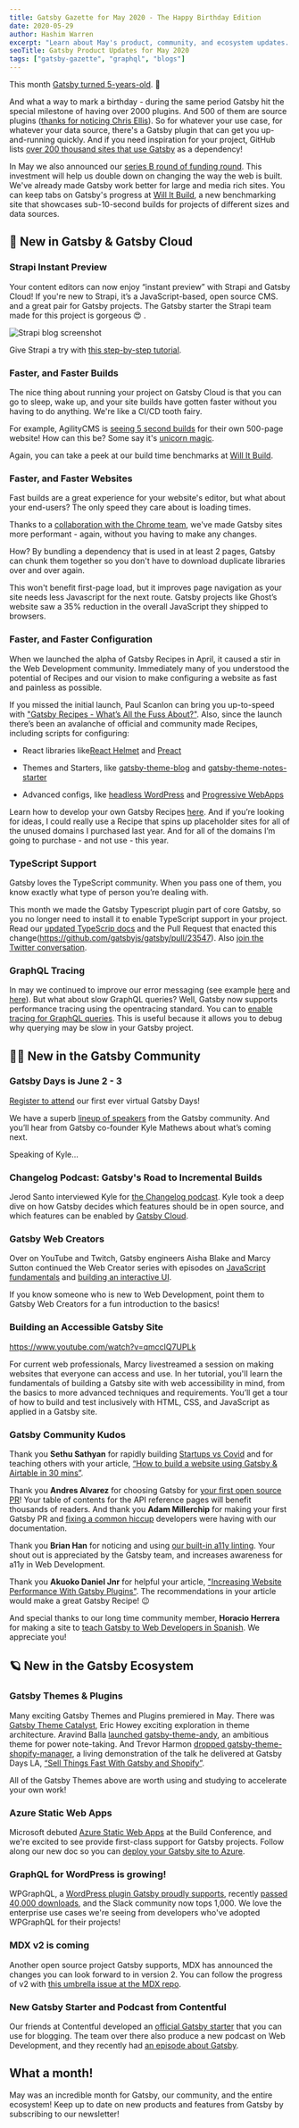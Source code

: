 ```yaml
---
title: Gatsby Gazette for May 2020 - The Happy Birthday Edition
date: 2020-05-29
author: Hashim Warren
excerpt: "Learn about May's product, community, and ecosystem updates. This includes improvements to Incremental Builds and TypeScript support"
seoTitle: Gatsby Product Updates for May 2020
tags: ["gatsby-gazette", "graphql", "blogs"]
---
```


This month [Gatsby turned 5-years-old](/blog/2020-05-22-happy-fifth-bday-gatsby/). 🎉

And what a way to mark a birthday - during the same period Gatsby hit the special milestone of having over 2000 plugins. And 500 of them are source plugins ([thanks for noticing Chris Ellis](https://github.com/gatsbyjs/gatsby/pull/23558)). So for whatever your use case, for whatever your data source, there's a Gatsby plugin that can get you up-and-running quickly. And if you need inspiration for your project, GitHub lists [over 200 thousand sites that use Gatsby](https://github.com/gatsbyjs/gatsby/network/dependents?package_id=UGFja2FnZS0xNDM0MDY2Nw%3D%3D) as a dependency!

In May we also announced our [series B round of funding round](/blog/2020-05-27-announcing-series-b-funding/). This investment will help us double down on changing the way the web is built. We've already made Gatsby work better for large and media rich sites. You can keep tabs on Gatsby's progress at [Will It Build](https://willit.build), a new benchmarking site that showcases sub-10-second builds for projects of different sizes and data sources.

## 🚀 New in Gatsby & Gatsby Cloud

### Strapi Instant Preview

Your content editors can now enjoy “instant preview” with Strapi and Gatsby Cloud! If you're new to Strapi, it’s a JavaScript-based, open source CMS. and a great pair for Gatsby projects. The Gatsby starter the Strapi team made for this project is gorgeous 😍 .

![Strapi blog screenshot](/strapi-blog.png) 

Give Strapi a try with [this step-by-step tutorial](<(/blog/2020-05-12-strapi-instant-content-preview-plugin/)>).

### Faster, and Faster Builds

The nice thing about running your project on Gatsby Cloud is that you can go to sleep, wake up, and your site builds have gotten faster without you having to do anything. We're like a CI/CD tooth fairy.

For example, AgilityCMS is [seeing 5 second builds](https://twitter.com/AgilityCMS/status/1257711270532452354) for their own 500-page website! How can this be? Some say it's [unicorn magic](https://twitter.com/3cordguy/status/1257079916434251780).

Again, you can take a peek at our build time benchmarks at [Will It Build](https://willit.build).

### Faster, and Faster Websites

Fast builds are a great experience for your website's editor, but what about your end-users? The only speed they care about is loading times.

Thanks to a [collaboration with the Chrome team](https://web.dev/granular-chunking-nextjs/), we've made Gatsby sites more performant - again, without you having to make any changes.

How? By bundling a dependency that is used in at least 2 pages, Gatsby can chunk them together so you don't have to download duplicate libraries over and over again.

This won't benefit first-page load, but it improves page navigation as your site needs less Javascript for the next route. Gatsby projects like Ghost’s website saw a 35% reduction in the overall JavaScript they shipped to browsers.

### Faster, and Faster Configuration

When we launched the alpha of Gatsby Recipes in April, it caused a stir in the Web Development community. Immediately many of you understood the potential of Recipes and our vision to make configuring a website as fast and painless as possible.

If you missed the initial launch, Paul Scanlon can bring you up-to-speed with ["Gatsby Recipes - What’s All the Fuss About?"](/blog/2020-05-21-gatsby-recipes/). Also, since the launch there’s been an avalanche of official and community made Recipes, including scripts for configuring:

- React libraries like[React Helmet](https://raw.githubusercontent.com/gatsbyjs/gatsby/master/packages/gatsby-recipes/recipes/gatsby-plugin-react-helmet.mdx) and [Preact](https://raw.githubusercontent.com/gatsbyjs/gatsby/master/packages/gatsby-recipes/recipes/preact.mdx)

- Themes and Starters, like [gatsby-theme-blog](https://raw.githubusercontent.com/gatsbyjs/gatsby/master/packages/gatsby-recipes/recipes/gatsby-theme-blog.mdx) and [gatsby-theme-notes-starter](https://raw.githubusercontent.com/gatsbyjs/gatsby/master/packages/gatsby-recipes/recipes/gatsby-theme-notes.mdx)

- Advanced configs, like [headless WordPress](https://raw.githubusercontent.com/gatsbyjs/gatsby/master/packages/gatsby-recipes/recipes/wordpress.mdx) and [Progressive WebApps](https://raw.githubusercontent.com/gatsbyjs/gatsby/master/packages/gatsby-recipes/recipes/pwa.mdx)

Learn how to develop your own Gatsby Recipes [here](https://github.com/gatsbyjs/gatsby/tree/master/packages/gatsby-recipes). And if you’re looking for ideas, I could really use a Recipe that spins up placeholder sites for all of the unused domains I purchased last year. And for all of the domains I’m going to purchase - and not use - this year.

### TypeScript Support

Gatsby loves the TypeScript community. When you pass one of them, you know exactly what type of person you’re dealing with.

This month we made the Gatsby Typescript plugin part of core Gatsby, so you no longer need to install it to enable TypeScript support in your project. Read our [updated TypeScrip docs](/docs/typescript/) and the Pull Request that enacted this change(https://github.com/gatsbyjs/gatsby/pull/23547). Also [join the Twitter conversation](https://twitter.com/gatsbyjs/status/1258427651066400768).

### GraphQL Tracing

In may we continued to improve our error messaging (see example [here](https://github.com/gatsbyjs/gatsby/pull/24186) and [here](https://github.com/gatsbyjs/gatsby/pull/23741)). But what about slow GraphQL queries? Well, Gatsby now supports performance tracing using the opentracing standard. You can to [enable tracing for GraphQL queries](/docs/performance-tracing/). This is useful because it allows you to debug why querying may be slow in your Gatsby project.

## 👩‍🚀 New in the Gatsby Community 

### Gatsby Days is June 2 - 3

[Register to attend](https://www.gatsbyjs.com/resources/gatsby-days/) our first ever virtual Gatsby Days!

We have a superb [lineup of speakers](/blog/2020-05-13-virtual-gatsby-day-speakers/) from the Gatsby community. And you’ll hear from Gatsby co-founder Kyle Mathews about what’s coming next.

Speaking of Kyle…

### Changelog Podcast: Gatsby's Road to Incremental Builds

Jerod Santo interviewed Kyle for [the Changelog podcast](https://changelog.com/podcast/393). Kyle took a deep dive on how Gatsby decides which features should be in open source, and which features can be enabled by [Gatsby Cloud](https://gatsbyjs.com).

### Gatsby Web Creators

Over on YouTube and Twitch, Gatsby engineers Aisha Blake and Marcy Sutton continued the Web Creator series with episodes on [JavaScript fundamentals](https://www.youtube.com/watch?v=3jrzv7l9vsI) and [building an interactive UI](https://www.youtube.com/watch?v=jiilkXCDNPs).

If you know someone who is new to Web Development, point them to Gatsby Web Creators for a fun introduction to the basics!

### Building an Accessible Gatsby Site

https://www.youtube.com/watch?v=qmcclQ7UPLk

For current web professionals, Marcy livestreamed a session on making websites that everyone can access and use. In her tutorial, you'll learn the fundamentals of building a Gatsby site with web accessibility in mind, from the basics to more advanced techniques and requirements. You’ll get a tour of how to build and test inclusively with HTML, CSS, and JavaScript as applied in a Gatsby site.

### Gatsby Community Kudos

Thank you **Sethu Sathyan** for rapidly building [Startups vs Covid](https://www.startupsvscovid.com/) and for teaching others with your article, [“How to build a website using Gatsby & Airtable in 30 mins”](https://dev.to/sethu/how-to-build-a-website-using-gatsby-airtable-in-30-mins-42gm).

Thank you **Andres Alvarez** for choosing Gatsby for [your first open source PR](https://github.com/gatsbyjs/gatsby/pull/23537)! Your table of contents for the API reference pages will benefit thousands of readers. And thank you **Adam Millerchip** for making your first Gatsby PR and [fixing a common hiccup](https://github.com/gatsbyjs/gatsby/pull/23775) developers were having with our documentation.

Thank you **Brian Han** for noticing and using [our built-in a11y linting](https://twitter.com/_brianhan/status/1262416611316727813). Your shout out is appreciated by the Gatsby team, and increases awareness for a11y in Web Development.

Thank you **Akuoko Daniel Jnr** for helpful your article, ["Increasing Website Performance With Gatsby Plugins"](https://bejamas.io/blog/gatsby-plugins/). The recommendations in your article would make a great Gatsby Recipe! 😉

And special thanks to our long time community member, **Horacio Herrera** for making a site to [teach Gatsby to Web Developers in Spanish](https://aprendegatsby.com/). We appreciate you!

## 🪐 New in the Gatsby Ecosystem 

### Gatsby Themes & Plugins

Many exciting Gatsby Themes and Plugins premiered in May. There was [Gatsby Theme Catalyst](https://www.gatsbyjs.org/blog/2020-05-14-introducing-gatsby-theme-catalyst/), Eric Howey exciting exploration in theme architecture. Aravind Balla [launched gatsby-theme-andy](https://twitter.com/aravindballa/status/1260878161920716804), an ambitious theme for power note-taking. And Trevor Harmon [dropped gatsby-theme-shopify-manager](https://thetrevorharmon.com/blog/introducing-gatsby-theme-shopify-manager), a living demonstration of the talk he delivered at Gatsby Days LA, [“Sell Things Fast With Gatsby and Shopify”](https://www.youtube.com/watch?v=tUtuGAFOjYI).

All of the Gatsby Themes above are worth using and studying to accelerate your own work!

### Azure Static Web Apps

Microsoft debuted [Azure Static Web Apps](https://azure.microsoft.com/en-us/services/app-service/static/) at the Build Conference, and we're excited to see provide first-class support for Gatsby projects. Follow along our new doc so you can [deploy your Gatsby site to Azure](https://www.gatsbyjs.org/docs/deploying-to-azure/).

### GraphQL for WordPress is growing!

WPGraphQL, a [WordPress plugin Gatsby proudly supports](/docs/glossary/wpgraphql/), recently [passed 40,000 downloads](https://packagist.org/packages/wp-graphql/wp-graphql/stats), and the Slack community now tops 1,000. We love the enterprise use cases we're seeing from developers who've adopted WPGraphQL for their projects!

### MDX v2 is coming

Another open source project Gatsby supports, MDX has announced the changes you can look forward to in version 2. You can follow the progress of v2 with [this umbrella issue at the MDX repo](https://github.com/mdx-js/mdx/issues/1041).

### New Gatsby Starter and Podcast from Contentful

Our friends at Contentful developed an [official Gatsby starter](https://github.com/contentful/starter-gatsby-blog) that you can use for blogging. The team over there also produce a new podcast on Web Development, and they recently had [an episode about Gatsby](https://anchor.fm/contentful-creators/episodes/E4--A-Conversation-about-Gatsby-and-Static-Site-Generators--Nikan-Shahidi-ed9mnc).

## What a month!

May was an incredible month for Gatsby, our community, and the entire ecosystem! Keep up to date on new products and features from Gatsby by subscribing to our newsletter!
